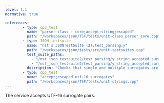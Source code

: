 ```yaml
---
level: 1.1
normative: true

references:
        - type: cpp_test
          name: "parser class - core;accept;string;escaped"
          path: "/workspaces/json/TSF/tests/unit-class_parser_core.cpp"
        - type: JSON_testsuite
          name: "nst's JSONTestSuite (2);test_parsing;y"
          path: "/workspaces/json/tests/src/unit-testsuites.cpp"
          test_suite_paths:
            - "/nst_json_testsuite2/test_parsing/y_string_accepted_surrogate_pair.json"
            - "/nst_json_testsuite2/test_parsing/y_string_accepted_surrogate_pairs.json"
          description: "Checks that single and multiple surrogates are accepted."
        - type: cpp_test
          name: "accept;escaped utf-16 surrogates"
          path: "/workspaces/json/TSF/tests/unit-strings.cpp"
---
```


The service accepts UTF-16 surrogate pairs.